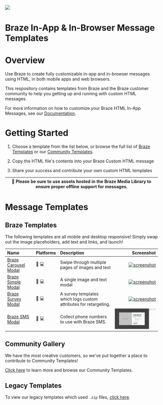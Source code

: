 <img src="https://info.braze.com/rs/367-GUY-242/images/Braze-Logotype_Black.png" width="200" style="margin: auto;">

Braze In-App & In-Browser Message Templates
==========

# Overview

Use Braze to create fully customizable in-app and in-browser messages using HTML, in both mobile apps and web browsers. 

This respository contains templates from Braze and the Braze customer community to help you getting up and running with custom HTML messages. 

For more information on how to customize your Braze HTML In-App Messages, see our [Documentation][6].

# Getting Started

1. Choose a template from the list below, or browse the full list of [Braze Templates][8] or our [Community Templates][7].

2. Copy the HTML file's contents into your Braze Custom HTML message

3. Share your success and contribute your own custom HTML templates

| :construction: Please be sure to use assets hosted in the Braze Media Library to ensure proper offline support for messages. |
| --- |

# Message Templates

## Braze Templates

The following templates are all mobile and desktop responsive! Simply swap out the image placeholders, add text and links, and launch!

| Name | Platforms | Description | Screenshot |
|:-----|:---------|:------------|-----:|
| [Braze Carousel Modal][101] | :iphone: :computer: | Swipe through multiple pages of images and text | [<img alt="screenshot" src="braze-templates/1-braze-dashboard-carousel-modal/screenshot.gif" width="200" />][101]|
| [Braze Simple Modal][102] | :iphone: :computer: | A single image and text modal | [<img alt="screenshot" src="braze-templates/2-braze-dashboard-simple-modal/screenshot.png" width="200" />][102] |
| [Braze Survey Modal][103] | :iphone: :computer: | A survey templates which logs custom attributes for retargeting. | [<img alt="screenshot" src="braze-templates/3-braze-dashboard-survey-modal/mobile.png" height="300"/>][103] |
| [Braze SMS Modal][103] | :iphone: :computer: | Collect phone numbers to use with Braze SMS. | [<img alt="screenshot" src="braze-templates/4-sms-capture-modal/screenshot.gif" width="300"/>][103] |

## Community Gallery

We have the most creative customers, so we've put together a place to contribute to Community Templates!

[Click here][7] to learn more and browse our Community Templates.

## Legacy Templates

To view our legacy templates which used `.zip` files, [click here][5].


[1]: https://github.com/Appboy/Custom-HTML5-In-App-Message-Templates/tree/master/DeprecatedTemplates
[2]: https://www.braze.com/docs/user_guide/message_building_by_channel/in-app_messages/customize/#javascript-bridge
[3]: https://www.braze.com/docs/user_guide/message_building_by_channel/in-app_messages/beta-preview/
[4]: https://www.braze.com/docs/user_guide/message_building_by_channel/in-app_messages/testing/
[5]: https://github.com/Appboy/Custom-HTML5-In-App-Message-Templates
[6]: https://www.braze.com/docs/user_guide/message_building_by_channel/in-app_messages/customize
[7]: community-templates
[8]: braze-templates
<!-- template folders -->
[101]: braze-templates/1-braze-dashboard-carousel-modal
[102]: braze-templates/2-braze-dashboard-simple-modal
[103]: braze-templates/3-braze-dashboard-survey-modal
